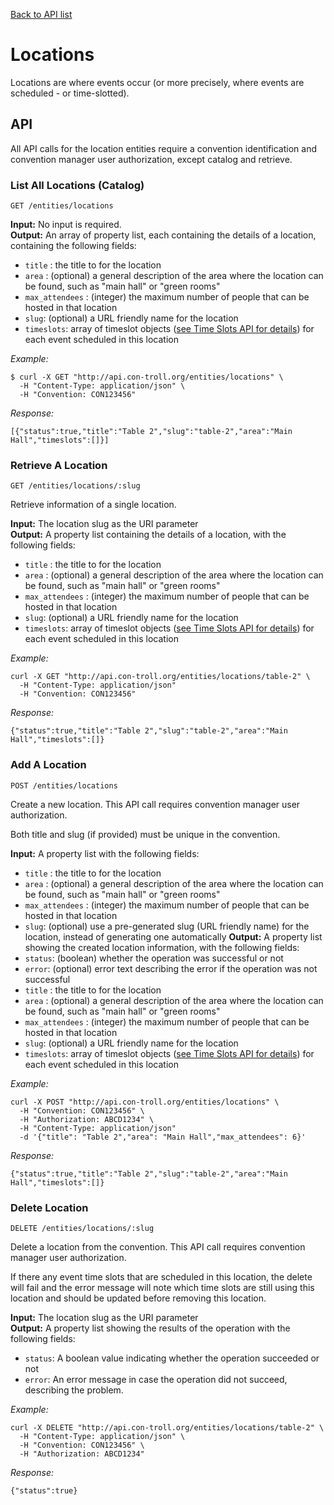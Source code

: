 [Back to API list](../API.md)

# Locations

Locations are where events occur (or more precisely, where events are scheduled - or time-slotted).

## API

All API calls for the location entities require a convention identification and convention manager user authorization,
except catalog and retrieve.

### List All Locations (Catalog)

`GET /entities/locations`

**Input:** No input is required.  
**Output:** An array of property list, each containing the details of a location, containing the following fields:
* `title` : the title to for the location
* `area` : (optional) a general description of the area where the location can be found, such as "main hall" or "green rooms"
* `max_attendees` : (integer) the maximum number of people that can be hosted in that location
* `slug`: (optional) a URL friendly name for the location
* `timeslots`: array of timeslot objects ([see Time Slots API for details](./Timeslots.md)) for each event scheduled in
  this location 

*Example:*
```
$ curl -X GET "http://api.con-troll.org/entities/locations" \
  -H "Content-Type: application/json" \
  -H "Convention: CON123456"
```
*Response:*
```
[{"status":true,"title":"Table 2","slug":"table-2","area":"Main Hall","timeslots":[]}]
```

### Retrieve A Location

`GET /entities/locations/:slug`

Retrieve information of a single location.

**Input:** The location slug as the URI parameter  
**Output:** A property list containing the details of a location, with the following fields:
* `title` : the title to for the location
* `area` : (optional) a general description of the area where the location can be found, such as "main hall" or "green rooms"
* `max_attendees` : (integer) the maximum number of people that can be hosted in that location
* `slug`: (optional) a URL friendly name for the location
* `timeslots`: array of timeslot objects ([see Time Slots API for details](./Timeslots.md)) for each event scheduled in
  this location 

*Example:*
```
curl -X GET "http://api.con-troll.org/entities/locations/table-2" \
  -H "Content-Type: application/json" 
  -H "Convention: CON123456"
```
*Response:*
```
{"status":true,"title":"Table 2","slug":"table-2","area":"Main Hall","timeslots":[]}
```

### Add A Location

`POST /entities/locations`

Create a new location. This API call requires convention manager user authorization.

Both title and slug (if provided) must be unique in the convention.

**Input:** A property list with the following fields:
* `title` : the title to for the location
* `area` : (optional) a general description of the area where the location can be found, such as "main hall" or "green rooms"
* `max_attendees` : (integer) the maximum number of people that can be hosted in that location
* `slug`: (optional) use a pre-generated slug (URL friendly name) for the location, instead of generating one automatically
**Output:** A property list showing the created location information, with the following fields:
* `status`: (boolean) whether the operation was successful or not
* `error`: (optional) error text describing the error if the operation was not successful
* `title` : the title to for the location
* `area` : (optional) a general description of the area where the location can be found, such as "main hall" or "green rooms"
* `max_attendees` : (integer) the maximum number of people that can be hosted in that location
* `slug`: (optional) a URL friendly name for the location
* `timeslots`: array of timeslot objects ([see Time Slots API for details](./Timeslots.md)) for each event scheduled in
  this location 

*Example:*
```
curl -X POST "http://api.con-troll.org/entities/locations" \
  -H "Convention: CON123456" \
  -H "Authorization: ABCD1234" \
  -H "Content-Type: application/json" 
  -d '{"title": "Table 2","area": "Main Hall","max_attendees": 6}' 
```
*Response:*
```
{"status":true,"title":"Table 2","slug":"table-2","area":"Main Hall","timeslots":[]}
```

### Delete Location

`DELETE /entities/locations/:slug`

Delete a location from the convention. This API call requires convention manager user authorization.

If there any event time slots that are scheduled in this location, the delete will fail and the error
message will note which time slots are still using this location and should be updated before removing this location.

**Input:** The location slug as the URI parameter  
**Output:** A property list showing the results of the operation with the following fields:
* `status`: A boolean value indicating whether the operation succeeded or not
* `error`: An error message in case the operation did not succeed, describing the problem.

*Example:*
```
curl -X DELETE "http://api.con-troll.org/entities/locations/table-2" \
  -H "Content-Type: application/json" \
  -H "Convention: CON123456" \
  -H "Authorization: ABCD1234"
```
*Response:*
```
{"status":true}
```
